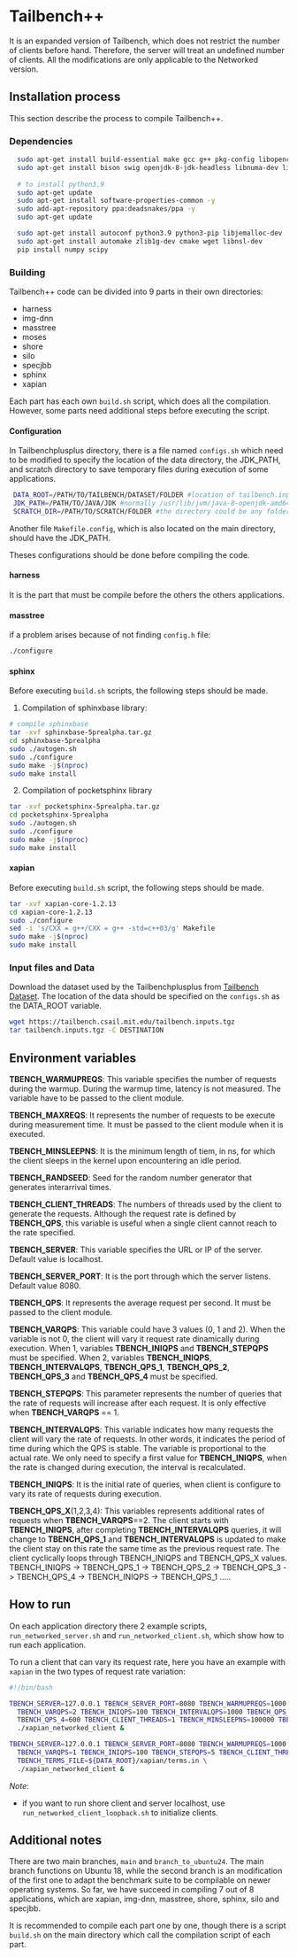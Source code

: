 # Tailbench++
It is an expanded version of Tailbench, which does not restrict the number of clients before hand. Therefore, the server will treat an undefined number of clients. 
All the modifications are only applicable to the Networked version. 

## Installation process
This section describe the process to compile Tailbench++. 

### Dependencies
```bash
  sudo apt-get install build-essential make gcc g++ pkg-config libopencv-dev libboost-all-dev libgoogle-perftools-dev libssl-dev ant uuid-dev
  sudo apt-get install bison swig openjdk-8-jdk-headless libnuma-dev libdb5.3++-dev libmysqld-dev libaio-dev libgtop2-dev libreadline-dev libncurses5-dev libncursesw5-dev
  
  # to install python3.9
  sudo apt-get update
  sudo apt-get install software-properties-common -y
  sudo add-apt-repository ppa:deadsnakes/ppa -y
  sudo apt-get update

  sudo apt-get install autoconf python3.9 python3-pip libjemalloc-dev
  sudo apt-get install automake zlib1g-dev cmake wget libnsl-dev  
  pip install numpy scipy
```
### Building
Tailbench++ code can be divided into 9 parts in their own directories:
- harness 
- img-dnn
- masstree
- moses
- shore 
- silo
- specjbb
- sphinx
- xapian 

Each part has each own `build.sh` script, which does all the compilation. However, some parts need additional steps before executing the script. 

#### Configuration
In Tailbenchplusplus directory, there is a file named `configs.sh` which need to be modified to specify the location of the data directory, the JDK_PATH, and scratch directory to save temporary files during execution of some applications. 
```bash
 DATA_ROOT=/PATH/TO/TAILBENCH/DATASET/FOLDER #location of tailbench.inputs directory
 JDK_PATH=/PATH/TO/JAVA/JDK #normally /usr/lib/jvm/java-8-openjdk-amd64/
 SCRATCH_DIR=/PATH/TO/SCRATCH/FOLDER #the directory could be any folder you create

```
Another file `Makefile.config`, which is also located on the main directory, should have the JDK_PATH.

Theses configurations should be done before compiling the code. 

#### harness
It is the part that must be compile before the others the others applications. 

#### masstree
if a problem arises because of not finding `config.h` file:
```bash
./configure 
```
#### sphinx
Before executing `build.sh` scripts, the following steps should be made.  

1. Compilation of sphinxbase library: 
```bash
# compile sphinxbase 
tar -xvf sphinxbase-5prealpha.tar.gz 
cd sphinxbase-5prealpha
sudo ./autogen.sh 
sudo ./configure 
sudo make -j$(nproc)
sudo make install
```
2. Compilation of pocketsphinx library
```bash
tar -xvf pocketsphinx-5prealpha.tar.gz 
cd pocketsphinx-5prealpha
sudo ./autogen.sh 
sudo ./configure 
sudo make -j$(nproc)
sudo make install 
```
#### xapian 
Before executing `build.sh` script, the following steps should be made. 
```bash
tar -xvf xapian-core-1.2.13 
cd xapian-core-1.2.13 
sudo ./configure 
sed -i 's/CXX = g++/CXX = g++ -std=c++03/g' Makefile 
sudo make -j$(nproc)
sudo make install
```
### Input files and Data 
Download the dataset used by the Tailbenchplusplus from [Tailbench Dataset](https://tailbench.csail.mit.edu/tailbench.inputs.tgz). 
The location of the data should be specified on the `configs.sh` as the DATA_ROOT variable. 
```bash
wget https://tailbench.csail.mit.edu/tailbench.inputs.tgz
tar tailbench.inputs.tgz -C DESTINATION
```
## Environment variables

**TBENCH_WARMUPREQS**: This variable specifies the number of requests during the warmup. During the warmup time, latency is not measured. The variable have to be passed to the client module. 

**TBENCH_MAXREQS**: It represents the number of requests to be execute during measurement time. It must be passed to the client module when it is executed. 

**TBENCH_MINSLEEPNS**: It is the minimum length of tiem, in ns, for which the client sleeps in the kernel upon encountering an idle period. 

**TBENCH_RANDSEED**: Seed for the random number generator that generates interarrival times.

**TBENCH_CLIENT_THREADS**: The numbers of threads used by the client to generate the requests. Although the request rate is defined by **TBENCH_QPS**, this variable is useful when a single client cannot reach to the rate specified. 

**TBENCH_SERVER**: This variable specifies the URL or IP of the server. Default value is localhost.

**TBENCH_SERVER_PORT**: It is the port through which the server listens. Default value 8080.

**TBENCH_QPS**: It represents the average request per second. It must be passed to the client module. 

**TBENCH_VARQPS**: This variable could have 3 values (0, 1 and 2). When the variable is not 0, the client will vary it request rate dinamically during execution. When 1, variables **TBENCH_INIQPS** and **TBENCH_STEPQPS** must be specified. When 2, variables **TBENCH_INIQPS**, **TBENCH_INTERVALQPS**, **TBENCH_QPS_1**, **TBENCH_QPS_2**, **TBENCH_QPS_3** and **TBENCH_QPS_4** must be specified. 

**TBENCH_STEPQPS**: This parameter represents the number of queries that the rate of requests will increase after each request. It is only effective when **TBENCH_VARQPS** == 1. 

**TBENCH_INTERVALQPS**: This variable indicates how many requests the client will vary the rate of requests. In other words, it indicates the period of time during which the QPS is stable. The variable is proportional to the actual rate. We only need to specify a first value for **TBENCH_INIQPS**, when the rate is changed during execution, the interval is recalculated. 

**TBENCH_INIQPS**: It is the initial rate of queries, when client is configure to vary its rate of requests during execution. 

**TBENCH_QPS_X**(1,2,3,4): This variables represents additional rates of requests when **TBENCH_VARQPS**==2. The client starts with **TBENCH_INIQPS**, after completing **TBENCH_INTERVALQPS** queries, it will change to **TBENCH_QPS_1** and **TBENCH_INTERVALQPS** is updated to make the client stay on this rate the same time as the previous request rate. The client cyclically loops through TBENCH_INIQPS and TBENCH_QPS_X values. TBENCH_INIQPS -> TBENCH_QPS_1 -> TBENCH_QPS_2 -> TBENCH_QPS_3 -> TBENCH_QPS_4 -> TBENCH_INIQPS -> TBENCH_QPS_1 .....


## How to run 

On each application directory there 2 example scripts, `run_networked_server.sh` and `run_networked_client.sh`, which show how to run each application.

To run a client that can vary its request rate, here you have an example with `xapian` in the two types of request rate variation:
```bash
#!/bin/bash 

TBENCH_SERVER=127.0.0.1 TBENCH_SERVER_PORT=8080 TBENCH_WARMUPREQS=1000 TBENCH_MAXREQS=20000 \
  TBENCH_VARQPS=2 TBENCH_INIQPS=100 TBENCH_INTERVALQPS=1000 TBENCH_QPS_1=200 TBENCH_QPS_2=400 TBENCH_QPS_3=500 \
  TBENCH_QPS_4=600 TBENCH_CLIENT_THREADS=1 TBENCH_MINSLEEPNS=100000 TBENCH_TERMS_FILE=${DATA_ROOT}/xapian/terms.in \
  ./xapian_networked_client & 

TBENCH_SERVER=127.0.0.1 TBENCH_SERVER_PORT=8080 TBENCH_WARMUPREQS=1000 TBENCH_MAXREQS=20000 \
  TBENCH_VARQPS=1 TBENCH_INIQPS=100 TBENCH_STEPQPS=5 TBENCH_CLIENT_THREADS=1 TBENCH_MINSLEEPNS=100000 \
  TBENCH_TERMS_FILE=${DATA_ROOT}/xapian/terms.in \
  ./xapian_networked_client & 

```

*Note*: 
- if you want to run shore client and server localhost, use `run_networked_client_loopback.sh` to initialize clients. 

## Additional notes
There are two main branches, `main` and `branch_to_ubuntu24`. The main branch functions on Ubuntu 18, while the second branch is an modification of the first one to adapt the benchmark suite to be compilable on newer operating systems. So far, we have succeed in compiling 7 out of 8 applications, which are xapian, img-dnn, masstree, shore, sphinx, silo and specjbb.

It is recommended to compile each part one by one, though there is a script `build.sh` on the main directory which call the compilation script of each part. 

